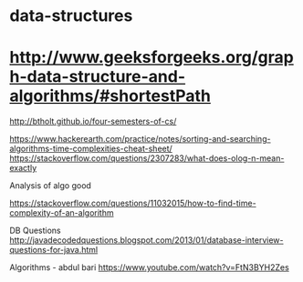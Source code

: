 # data-structures
# http://www.geeksforgeeks.org/graph-data-structure-and-algorithms/#shortestPath

http://btholt.github.io/four-semesters-of-cs/


https://www.hackerearth.com/practice/notes/sorting-and-searching-algorithms-time-complexities-cheat-sheet/
https://stackoverflow.com/questions/2307283/what-does-olog-n-mean-exactly


Analysis of algo good

https://stackoverflow.com/questions/11032015/how-to-find-time-complexity-of-an-algorithm


DB Questions
 http://javadecodedquestions.blogspot.com/2013/01/database-interview-questions-for-java.html



Algorithms - abdul bari
https://www.youtube.com/watch?v=FtN3BYH2Zes
